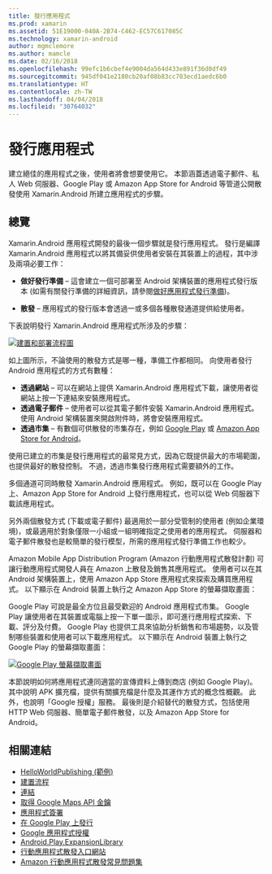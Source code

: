 ```yaml
---
title: 發行應用程式
ms.prod: xamarin
ms.assetid: 51E19000-040A-2B74-C462-EC57C617085C
ms.technology: xamarin-android
author: mgmclemore
ms.author: mamcle
ms.date: 02/16/2018
ms.openlocfilehash: 99efc1b6cbef4e9004da564d433e891f36d0df49
ms.sourcegitcommit: 945df041e2180cb20af08b83cc703ecd1aedc6b0
ms.translationtype: HT
ms.contentlocale: zh-TW
ms.lasthandoff: 04/04/2018
ms.locfileid: "30764032"
---
```

# <a name="publishing-an-application"></a>發行應用程式

建立絕佳的應用程式之後，使用者將會想要使用它。 本節涵蓋透過電子郵件、私人 Web 伺服器、Google Play 或 Amazon App Store for Android 等管道公開散發使用 Xamarin.Android 所建立應用程式的步驟。


## <a name="overview"></a>總覽

Xamarin.Android 應用程式開發的最後一個步驟就是發行應用程式。 發行是編譯 Xamarin.Android 應用程式以將其備妥供使用者安裝在其裝置上的過程，其中涉及兩項必要工作：

-   **做好發行準備** &ndash; 這會建立一個可部署至 Android 架構裝置的應用程式發行版本 (如需有關發行準備的詳細資訊，請參閱[做好應用程式發行準備](~/android/deploy-test/release-prep/index.md))。

-   **散發** &ndash; 應用程式的發行版本會透過一或多個各種散發通道提供給使用者。

下表說明發行 Xamarin.Android 應用程式所涉及的步驟：

[![建置和部署流程圖](images/build-and-deploy-steps.png)](images/build-and-deploy-steps.png#lightbox)

如上圖所示，不論使用的散發方式是哪一種，準備工作都相同。 向使用者發行 Android 應用程式的方式有數種：

-   **透過網站** &ndash; 可以在網站上提供 Xamarin.Android 應用程式下載，讓使用者從網站上按一下連結來安裝應用程式。
-   **透過電子郵件** &ndash; 使用者可以從其電子郵件安裝 Xamarin.Android 應用程式。 使用 Android 架構裝置來開啟附件時，將會安裝應用程式。
-   **透過市集** &ndash; 有數個可供散發的市集存在，例如 [Google Play](http://play.google.com/) 或 [Amazon App Store for Android](http://www.amazon.com/mobile-apps/b?ie=UTF8&node=2350149011)。


使用已建立的市集是發行應用程式的最常見方式，因為它既提供最大的市場範圍，也提供最好的散發控制。 不過，透過市集發行應用程式需要額外的工作。

多個通道可同時散發 Xamarin.Android 應用程式。 例如，既可以在 Google Play 上、Amazon App Store for Android 上發行應用程式，也可以從 Web 伺服器下載該應用程式。

另外兩個散發方式 (下載或電子郵件) 最適用於一部分受管制的使用者 (例如企業環境)，或最適用於對象僅限一小組或一組明確指定之使用者的應用程式。
伺服器和電子郵件散發也是較簡單的發行模型，所需的應用程式發行準備工作也較少。

Amazon Mobile App Distribution Program (Amazon 行動應用程式散發計劃) 可讓行動應用程式開發人員在 Amazon 上散發及銷售其應用程式。 使用者可以在其 Android 架構裝置上，使用 Amazon App Store 應用程式來探索及購買應用程式。 以下顯示在 Android 裝置上執行之 Amazon App Store 的螢幕擷取畫面：

Google Play 可說是最全方位且最受歡迎的 Android 應用程式市集。 Google Play 讓使用者在其裝置或電腦上按一下單一圖示，即可進行應用程式探索、下載、評分及付費。 Google Play 也提供工具來協助分析銷售和市場趨勢，以及管制哪些裝置和使用者可以下載應用程式。 以下顯示在 Android 裝置上執行之 Google Play 的螢幕擷取畫面：

[![Google Play 螢幕擷取畫面](images/google-play-app.png)](images/google-play-app.png#lightbox)

本節說明如何將應用程式連同適當的宣傳資料上傳到商店 (例如 Google Play)。 其中說明 APK 擴充檔，提供有關擴充檔是什麼及其運作方式的概念性概觀。 此外，也說明「Google 授權」服務。 最後則是介紹替代的散發方式，包括使用 HTTP Web 伺服器、簡單電子郵件散發，以及 Amazon App Store for Android。


## <a name="related-links"></a>相關連結

- [HelloWorldPublishing (範例)](https://developer.xamarin.com/samples/monodroid/HelloWorldPublishing/)
- [建置流程](~/android/deploy-test/building-apps/build-process.md)
- [連結](~/android/deploy-test/linker.md)
- [取得 Google Maps API 金鑰](~/android/platform/maps-and-location/maps/obtaining-a-google-maps-api-key.md)
- [應用程式簽署](https://source.android.com/security/apksigning/)
- [在 Google Play 上發行](http://developer.android.com/distribute/googleplay/publish/index.html)
- [Google 應用程式授權](http://developer.android.com/guide/google/play/licensing/index.html)
- [Android.Play.ExpansionLibrary](https://github.com/mattleibow/Android.Play.ExpansionLibrary)
- [行動應用程式散發入口網站](https://developer.amazon.com/welcome.html)
- [Amazon 行動應用程式散發常見問題集](https://developer.amazon.com/help/faq.html)

